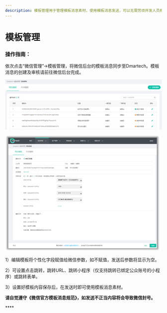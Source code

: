 ```yaml
---
description: 模板管理用于管理模板消息素材，使用模板消息发送，可以无需劳烦开发人员修改后台调用代码进行发送。
---
```


# 模板管理

### 操作指南：

依次点击“微信管理”-&gt;模板管理，将微信后台的模板消息同步至Dmartech。模板消息的创建及审核请前往微信后台完成。

![&#x56FE;1&#x2014;&#x6A21;&#x677F;&#x7BA1;&#x7406;&#x754C;&#x9762;](../.gitbook/assets/image%20%28125%29.png)

![&#x56FE;2&#x2014;&#x6A21;&#x677F;&#x7F16;&#x8F91;&#x754C;&#x9762;](../.gitbook/assets/image%20%2814%29.png)

 1）编辑模板将个性化字段赋值给微信参数，如不赋值，发送后参数将显示为空。

2）可设置点击跳转，跳转URL、跳转小程序（仅支持跳转已绑定公众账号的小程序）或跳转表单。

3）设置好模板内容保存后，在发送时即可使用模板消息素材。

**请自觉遵守《微信官方模板消息规范》，如发送不正当内容将会导致微信封号。**

\*\*\*\*



